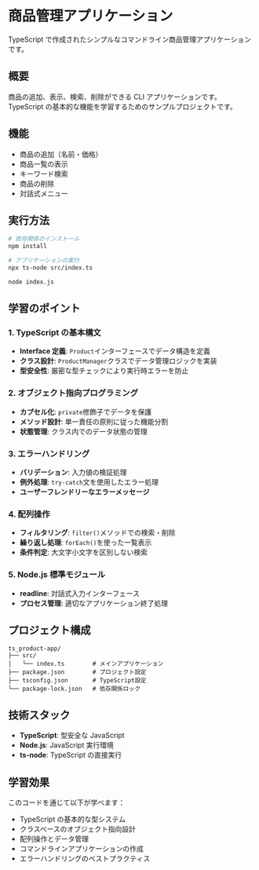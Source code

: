 # 商品管理アプリケーション

TypeScript で作成されたシンプルなコマンドライン商品管理アプリケーションです。

## 概要

商品の追加、表示、検索、削除ができる CLI アプリケーションです。TypeScript の基本的な機能を学習するためのサンプルプロジェクトです。

## 機能

- 商品の追加（名前・価格）
- 商品一覧の表示
- キーワード検索
- 商品の削除
- 対話式メニュー

## 実行方法

```bash
# 依存関係のインストール
npm install

# アプリケーションの実行
npx ts-node src/index.ts

node index.js
```

## 学習のポイント

### 1. TypeScript の基本構文

- **Interface 定義**: `Product`インターフェースでデータ構造を定義
- **クラス設計**: `ProductManager`クラスでデータ管理ロジックを実装
- **型安全性**: 厳密な型チェックにより実行時エラーを防止

### 2. オブジェクト指向プログラミング

- **カプセル化**: `private`修飾子でデータを保護
- **メソッド設計**: 単一責任の原則に従った機能分割
- **状態管理**: クラス内でのデータ状態の管理

### 3. エラーハンドリング

- **バリデーション**: 入力値の検証処理
- **例外処理**: `try-catch`文を使用したエラー処理
- **ユーザーフレンドリーなエラーメッセージ**

### 4. 配列操作

- **フィルタリング**: `filter()`メソッドでの検索・削除
- **繰り返し処理**: `forEach()`を使った一覧表示
- **条件判定**: 大文字小文字を区別しない検索

### 5. Node.js 標準モジュール

- **readline**: 対話式入力インターフェース
- **プロセス管理**: 適切なアプリケーション終了処理

## プロジェクト構成

```
ts_product-app/
├── src/
│   └── index.ts        # メインアプリケーション
├── package.json        # プロジェクト設定
├── tsconfig.json       # TypeScript設定
└── package-lock.json   # 依存関係ロック
```

## 技術スタック

- **TypeScript**: 型安全な JavaScript
- **Node.js**: JavaScript 実行環境
- **ts-node**: TypeScript の直接実行

## 学習効果

このコードを通じて以下が学べます：

- TypeScript の基本的な型システム
- クラスベースのオブジェクト指向設計
- 配列操作とデータ管理
- コマンドラインアプリケーションの作成
- エラーハンドリングのベストプラクティス
